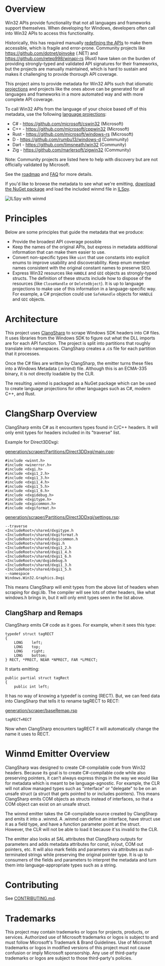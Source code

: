 # Overview

Win32 APIs provide functionality that not all languages and frameworks support themselves. When developing for Windows, developers often call into Win32 APIs to access this functionality.

Historically, this has required manually [redefining the APIs](http://pinvoke.net/) to make them accessible, which is fragile and error-prone. Community projects like https://github.com/dotnet/pinvoke (.NET) and https://github.com/retep998/winapi-rs (Rust) have taken on the burden of providing strongly-typed and validated API signatures for their frameworks, but the projects are manually maintained, which is hard to sustain and makes it challenging to provide thorough API coverage.

This project aims to provide metadata for Win32 APIs such that idiomatic [projections](./docs/projections.md) and projects like the ones above can be generated for all languages and frameworks in a more automated way and with more complete API coverage.

To call Win32 APIs from the language of your choice based off of this metadata, use the following [language projections](./docs/projections.md):

* C# - https://github.com/microsoft/cswin32 (Microsoft)
* C++ - https://github.com/microsoft/cppwin32 (Microsoft)
* Rust - https://github.com/microsoft/windows-rs (Microsoft)
* D - https://github.com/rumbu13/windows-d (Community)
* Dart - https://github.com/timsneath/win32 (Community)
* Zig - https://github.com/marlersoft/zigwin32 (Community)

Note: Community projects are listed here to help with discovery but are not officially validated by Microsoft.

See the [roadmap](./docs/roadmap.md) and [FAQ](./docs/faq.md) for more details.

If you'd like to browse the metadata to see what we're emitting, [download the NuGet package](https://www.nuget.org/packages/Microsoft.Windows.SDK.Win32Metadata/) and load the included winmd file in [ILSpy](https://github.com/icsharpcode/ILSpy).

![ILSpy with winmd](./images/ILSpyWithWinmd.png)

# Principles

Below are some principles that guide the metadata that we produce:

* Provide the broadest API coverage possible
* Keep the names of the original APIs, but express in metadata additional information that can make them easier to use. 
* Convert non-specific types like `uint` that use constants into explicit enums to improve usability and discoverability. Keep enum member names consistent with the original constant names to preserve SEO.
* Express Win32 resources like `HANDLE` and `GDI` objects as strongly-typed structs. The definition of these structs include how to dispose of the resources (like `CloseHandle` or `DeleteObject`). It is up to language projections to make use of this information in a language-specific way. For example, a C# projection could use `SafeHandle` objects for `HANDLE` and `GDI` objects.

# Architecture

This project uses [ClangSharp](https://github.com/Microsoft/ClangSharp) to scrape Windows SDK headers into C# files. It uses libraries from the Windows SDK to figure out what the DLL imports are for each API function. The project is split into partitions that roughly translate into namespaces. ClangSharp creates a .cs file for each partition that it processes.

Once the C# files are written by ClangSharp, the emitter turns these files into a Windows Metadata (.winmd) file. Although this is an ECMA-335 binary, it is not directly loadable by the CLR.

The resulting .winmd is packaged as a NuGet package which can be used to create language projections for other languages such as C#, modern C++, and Rust.

# ClangSharp Overview

ClangSharp emits C# as it encounters types found in C/C++ headers. It will only emit types for headers included in its "traverse" list.

Example for Direct3DDxgi:

[generation/scraper/Partitions/Direct3DDxgi/main.cpp](generation/scraper/Partitions/Direct3DDxgi/main.cpp):

    #include <winnt.h>
    #include <winerror.h>
    #include <dxgi.h>
    #include <dxgi1_2.h>
    #include <dxgi1_3.h>
    #include <dxgi1_4.h>
    #include <dxgi1_5.h>
    #include <dxgi1_6.h>
    #include <dxgidebug.h>
    #include <dxgitype.h>
    #include <dxgicommon.h>
    #include <dxgiformat.h>

[generation/scraper/Partitions/Direct3DDxgi/settings.rsp](generation/scraper/Partitions/Direct3DDxgi/settings.rsp):

    --traverse
    <IncludeRoot>/shared/dxgitype.h
    <IncludeRoot>/shared/dxgiformat.h
    <IncludeRoot>/shared/dxgicommon.h
    <IncludeRoot>/shared/dxgi.h
    <IncludeRoot>/shared/dxgi1_2.h
    <IncludeRoot>/shared/dxgi1_4.h
    <IncludeRoot>/shared/dxgi1_6.h
    <IncludeRoot>/um/dxgidebug.h
    <IncludeRoot>/shared/dxgi1_3.h
    <IncludeRoot>/shared/dxgi1_5.h
    --namespace
    Windows.Win32.Graphics.Dxgi


This means ClangSharp will emit types from the above list of headers when scraping for dxgi.lib. The compiler will see lots of other headers, like what windows.h brings in, but it will only emit types seen in the list above.

## ClangSharp and Remaps

ClangSharp emits C# code as it goes. For example, when it sees this type:

    typedef struct tagRECT
    {
        LONG    left;
        LONG    top;
        LONG    right;
        LONG    bottom;
    } RECT, *PRECT, NEAR *NPRECT, FAR *LPRECT;

It starts emitting:

    public partial struct tagRect
    {
        public int left;

It has no way of knowing a typedef is coming (RECT). But, we can feed data into ClangSharp that tells it to rename tagRECT to RECT:

[generation/scraper/baseRemap.rsp](generation/scraper/baseRemap.rsp)

    tagRECT=RECT

Now when ClangSharp encounters tagRECT it will automatically change the name it uses to RECT.

# Winmd Emitter Overview

ClangSharp was designed to create C#-compilable code from Win32 headers. Because its goal is to create C#-compilable code while also preserving pointers, it can't always express things in the way we would like for metadata which is meant to be language-agnostic. For example, the CLR will not allow managed types such as "interface" or "delegate" to be on an unsafe struct (a struct that gets pointed to or includes pointers). This means ClangSharp emits COM objects as structs instead of interfaces, so that a COM object can exist on an unsafe struct.

The winmd emitter takes the C#-compilable source created by ClangSharp and emits it into a .winmd. A .winmd can define an interface, have struct use it as a field type, and have a function parameter point at the struct. However, the CLR will not be able to load it because it'ss invalid to the CLR.

The emitter also looks at SAL attributes that ClangSharp outputs for parameters and adds metadata attributes for const, in/out, COM out pointers, etc. It will also mark fields and parameters via attributes as null-terminated strings while preserving the original pointer type. It is up to consumers of the fields and parameters to interpret the metadata and turn them into language-appropriate types such as a string.

# Contributing

See [CONTRIBUTING.md](./CONTRIBUTING.md).

# Trademarks

This project may contain trademarks or logos for projects, products, or services. Authorized use of Microsoft trademarks or logos is subject to and must follow Microsoft's Trademark & Brand Guidelines. Use of Microsoft trademarks or logos in modified versions of this project must not cause confusion or imply Microsoft sponsorship. Any use of third-party trademarks or logos are subject to those third-party's policies.
